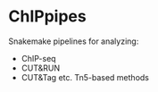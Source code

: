 # ChIPpipes

Snakemake pipelines for analyzing:

- ChIP-seq
- CUT&RUN
- CUT&Tag etc. Tn5-based methods

